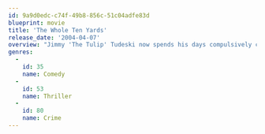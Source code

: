 ```yaml
---
id: 9a9d0edc-c74f-49b8-856c-51c04adfe83d
blueprint: movie
title: 'The Whole Ten Yards'
release_date: '2004-04-07'
overview: "Jimmy 'The Tulip' Tudeski now spends his days compulsively cleaning his house and perfecting his culinary skills with his wife, Jill, a purported assassin who has yet to pull off a clean hit. Suddenly, an uninvited and unwelcome connection to their past unexpectedly shows up on Jimmy and Jill's doorstep; it's Oz, and he's begging them to help him rescue his wife, Cynthia."
genres:
  -
    id: 35
    name: Comedy
  -
    id: 53
    name: Thriller
  -
    id: 80
    name: Crime
---
```

